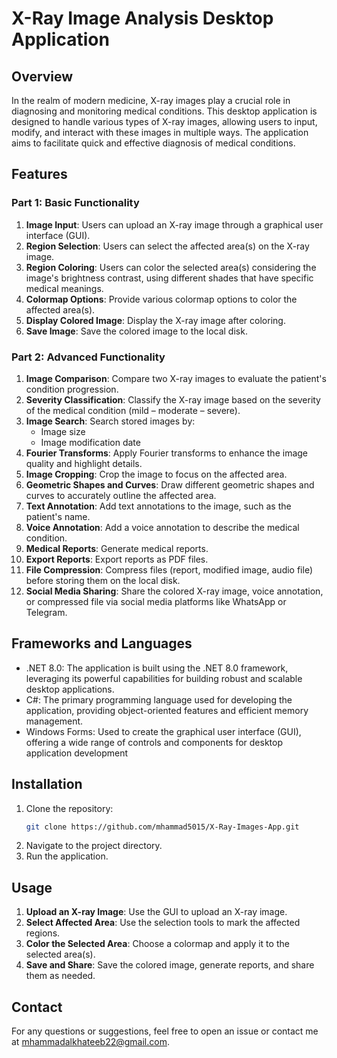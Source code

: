 # X-Ray Image Analysis Desktop Application

## Overview

In the realm of modern medicine, X-ray images play a crucial role in diagnosing and monitoring medical conditions. This desktop application is designed to handle various types of X-ray images, allowing users to input, modify, and interact with these images in multiple ways. The application aims to facilitate quick and effective diagnosis of medical conditions.

## Features

### Part 1: Basic Functionality
1. **Image Input**: Users can upload an X-ray image through a graphical user interface (GUI).
2. **Region Selection**: Users can select the affected area(s) on the X-ray image.
3. **Region Coloring**: Users can color the selected area(s) considering the image's brightness contrast, using different shades that have specific medical meanings.
4. **Colormap Options**: Provide various colormap options to color the affected area(s).
5. **Display Colored Image**: Display the X-ray image after coloring.
6. **Save Image**: Save the colored image to the local disk.

### Part 2: Advanced Functionality
1. **Image Comparison**: Compare two X-ray images to evaluate the patient's condition progression.
2. **Severity Classification**: Classify the X-ray image based on the severity of the medical condition (mild – moderate – severe).
3. **Image Search**: Search stored images by:
   - Image size
   - Image modification date
4. **Fourier Transforms**: Apply Fourier transforms to enhance the image quality and highlight details.
5. **Image Cropping**: Crop the image to focus on the affected area.
6. **Geometric Shapes and Curves**: Draw different geometric shapes and curves to accurately outline the affected area.
7. **Text Annotation**: Add text annotations to the image, such as the patient's name.
8. **Voice Annotation**: Add a voice annotation to describe the medical condition.
9. **Medical Reports**: Generate medical reports.
10. **Export Reports**: Export reports as PDF files.
11. **File Compression**: Compress files (report, modified image, audio file) before storing them on the local disk.
12. **Social Media Sharing**: Share the colored X-ray image, voice annotation, or compressed file via social media platforms like WhatsApp or Telegram.

## Frameworks and Languages
- .NET 8.0: The application is built using the .NET 8.0 framework, leveraging its powerful capabilities for building robust and scalable desktop applications.
- C#: The primary programming language used for developing the application, providing object-oriented features and efficient memory management.
- Windows Forms: Used to create the graphical user interface (GUI), offering a wide range of controls and components for desktop application development

## Installation

1. Clone the repository:
   ```bash
   git clone https://github.com/mhammad5015/X-Ray-Images-App.git
   ```
2. Navigate to the project directory.
3. Run the application.

## Usage

1. **Upload an X-ray Image**: Use the GUI to upload an X-ray image.
2. **Select Affected Area**: Use the selection tools to mark the affected regions.
3. **Color the Selected Area**: Choose a colormap and apply it to the selected area(s).
4. **Save and Share**: Save the colored image, generate reports, and share them as needed.

## Contact

For any questions or suggestions, feel free to open an issue or contact me at [mhammadalkhateeb22@gmail.com](mailto:mhammadalkhateeb22@gmail.com).
